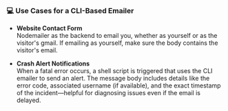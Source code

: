 
### 💻 Use Cases for a CLI-Based Emailer

- **Website Contact Form**  
    Nodemailer as the backend to email you, whether as yourself or as the visitor's gmail. If emailing as yourself, make sure the body contains the visitor's email.
    
- **Crash Alert Notifications**  
    When a fatal error occurs, a shell script is triggered that uses the CLI emailer to send an alert. The message body includes details like the error code, associated username (if available), and the exact timestamp of the incident—helpful for diagnosing issues even if the email is delayed.